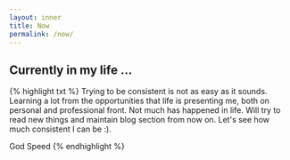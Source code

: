 ```yaml
---
layout: inner
title: Now
permalink: /now/
---
```


## Currently in my life ... 

{% highlight txt %}
Trying to be consistent is not as easy as it sounds. Learning a lot from the opportunities that life is presenting me, both on personal and professional front. Not much has happened in life. Will try to read new things and maintain blog section from now on. Let's see how much consistent I can be :).

God Speed
{% endhighlight %}